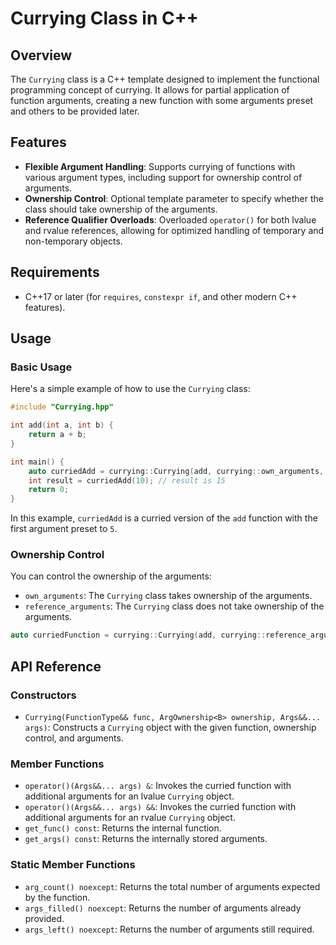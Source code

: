 # Currying Class in C++

## Overview

The `Currying` class is a C++ template designed to implement the functional programming concept of currying. It allows for partial application of function arguments, creating a new function with some arguments preset and others to be provided later.

## Features

- **Flexible Argument Handling**: Supports currying of functions with various argument types, including support for ownership control of arguments.
- **Ownership Control**: Optional template parameter to specify whether the class should take ownership of the arguments.
- **Reference Qualifier Overloads**: Overloaded `operator()` for both lvalue and rvalue references, allowing for optimized handling of temporary and non-temporary objects.

## Requirements

- C++17 or later (for `requires`, `constexpr if`, and other modern C++ features).

## Usage

### Basic Usage

Here's a simple example of how to use the `Currying` class:

```cpp
#include "Currying.hpp"

int add(int a, int b) {
    return a + b;
}

int main() {
    auto curriedAdd = currying::Currying(add, currying::own_arguments, 5);
    int result = curriedAdd(10); // result is 15
    return 0;
}
```

In this example, `curriedAdd` is a curried version of the `add` function with the first argument preset to `5`.

### Ownership Control

You can control the ownership of the arguments:

- `own_arguments`: The `Currying` class takes ownership of the arguments.
- `reference_arguments`: The `Currying` class does not take ownership of the arguments.

```cpp
auto curriedFunction = currying::Currying(add, currying::reference_arguments, 5);
```
## API Reference

### Constructors

- `Currying(FunctionType&& func, ArgOwnership<B> ownership, Args&&... args)`: Constructs a `Currying` object with the given function, ownership control, and arguments.

### Member Functions

- `operator()(Args&&... args) &`: Invokes the curried function with additional arguments for an lvalue `Currying` object.
- `operator()(Args&&... args) &&`: Invokes the curried function with additional arguments for an rvalue `Currying` object.
- `get_func() const`: Returns the internal function.
- `get_args() const`: Returns the internally stored arguments.

### Static Member Functions

- `arg_count() noexcept`: Returns the total number of arguments expected by the function.
- `args_filled() noexcept`: Returns the number of arguments already provided.
- `args_left() noexcept`: Returns the number of arguments still required.

